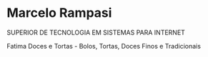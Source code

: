 # Marcelo Rampasi
SUPERIOR DE TECNOLOGIA EM SISTEMAS PARA INTERNET

Fatima Doces e Tortas - Bolos, Tortas, Doces Finos e Tradicionais
